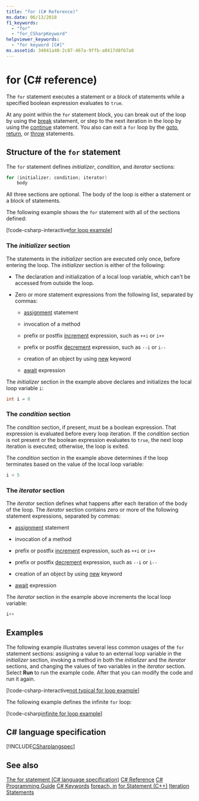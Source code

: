 ```yaml
---
title: "for (C# Reference)"
ms.date: 06/13/2018
f1_keywords:
  - "for"
  - "for_CSharpKeyword"
helpviewer_keywords:
  - "for keyword [C#]"
ms.assetid: 34041a40-2c87-467a-9ffb-a0417d8f67a8
---
```

# for (C# reference)

The `for` statement executes a statement or a block of statements while a specified boolean expression evaluates to `true`.

At any point within the `for` statement block, you can break out of the loop by using the [break](break.md) statement, or step to the next iteration in the loop by using the [continue](continue.md) statement. You also can exit a `for` loop by the [goto](goto.md), [return](return.md), or [throw](throw.md) statements.

## Structure of the `for` statement

The `for` statement defines *initializer*, *condition*, and *iterator* sections:

```csharp
for (initializer; condition; iterator)
    body
```

All three sections are optional. The body of the loop is either a statement or a block of statements.

The following example shows the `for` statement with all of the sections defined:

[!code-csharp-interactive[for loop example](~/samples/snippets/csharp/keywords/IterationKeywordsExamples.cs#5)]

### The *initializer* section

The statements in the *initializer* section are executed only once, before entering the loop. The *initializer* section is either of the following:

- The declaration and initialization of a local loop variable, which can't be accessed from outside the loop.

- Zero or more statement expressions from the following list, separated by commas:

  - [assignment](../operators/assignment-operator.md) statement

  - invocation of a method

  - prefix or postfix [increment](../operators/increment-operator.md) expression, such as `++i` or `i++`

  - prefix or postfix [decrement](../operators/decrement-operator.md) expression, such as `--i` or `i--`

  - creation of an object by using [new](new-operator.md) keyword

  - [await](await.md) expression

The *initializer* section in the example above declares and initializes the local loop variable `i`:

```csharp
int i = 0
```

### The *condition* section

The *condition* section, if present, must be a boolean expression. That expression is evaluated before every loop iteration. If the *condition* section is not present or the boolean expression evaluates to `true`, the next loop iteration is executed; otherwise, the loop is exited.

The *condition* section in the example above determines if the loop terminates based on the value of the local loop variable:

```csharp
i < 5
```

### The *iterator* section

The *iterator* section defines what happens after each iteration of the body of the loop. The *iterator* section contains zero or more of the following statement expressions, separated by commas:

- [assignment](../operators/assignment-operator.md) statement

- invocation of a method

- prefix or postfix [increment](../operators/increment-operator.md) expression, such as `++i` or `i++`

- prefix or postfix [decrement](../operators/decrement-operator.md) expression, such as `--i` or `i--`

- creation of an object by using [new](new-operator.md) keyword

- [await](await.md) expression

The *iterator* section in the example above increments the local loop variable:

```csharp
i++
```

## Examples

The following example illustrates several less common usages of the `for` statement sections: assigning a value to an external loop variable in the *initializer* section, invoking a method in both the *initializer* and the *iterator* sections, and changing the values of two variables in the *iterator* section. Select **Run** to run the example code. After that you can modify the code and run it again.

[!code-csharp-interactive[not typical for loop example](~/samples/snippets/csharp/keywords/IterationKeywordsExamples.cs#6)]

The following example defines the infinite `for` loop:

[!code-csharp[infinite for loop example](~/samples/snippets/csharp/keywords/IterationKeywordsExamples.cs#7)]

## C# language specification

[!INCLUDE[CSharplangspec](~/includes/csharplangspec-md.md)]

## See also

[The for statement (C# language specification)](/dotnet/csharp/language-reference/language-specification/statements#the-for-statement)
[C# Reference](../index.md)
[C# Programming Guide](../../programming-guide/index.md)
[C# Keywords](index.md)
[foreach, in](foreach-in.md)
[for Statement (C++)](/cpp/cpp/for-statement-cpp)
[Iteration Statements](iteration-statements.md)
